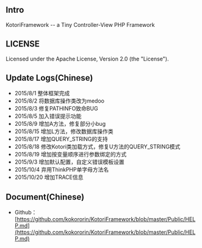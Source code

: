 ## Intro

KotoriFramework -- a Tiny Controller-View PHP Framework

## LICENSE

Licensed under the Apache License, Version 2.0 (the "License").

## Update Logs(Chinese)

* 2015/8/1   整体框架完成
* 2015/8/2   将数据库操作类改为medoo
* 2015/8/3   修复PATHINFO致命BUG
* 2015/8/5   加入错误提示功能
* 2015/8/9   增加A方法，修复部分小bug
* 2015/8/15  增加L方法，修改数据库操作类
* 2015/8/17  增加QUERY_STRING的支持
* 2015/8/18  修改Kotori类加载方式，修复U方法的QUERY_STRING模式
* 2015/8/19  增加按变量顺序进行参数绑定的方式
* 2015/9/3   增加默认配置，自定义错误模板设置
* 2015/10/4  弃用ThinkPHP单字母方法名
* 2015/10/20 增加TRACE信息

## Document(Chinese)

* Github： [https://github.com/kokororin/KotoriFramework/blob/master/Public/HELP.md](https://github.com/kokororin/KotoriFramework/blob/master/Public/HELP.md)
